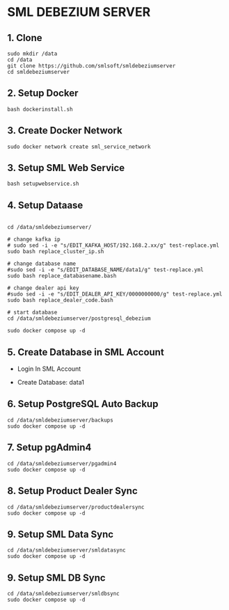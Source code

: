 # SML DEBEZIUM SERVER


## 1. Clone
```shell
sudo mkdir /data
cd /data
git clone https://github.com/smlsoft/smldebeziumserver
cd smldebeziumserver

```

## 2. Setup Docker
```shell
bash dockerinstall.sh
```

## 3. Create Docker Network
```shell
sudo docker network create sml_service_network
```

## 3. Setup SML Web Service
```shell
bash setupwebservice.sh
```

## 4. Setup Dataase

```shell

cd /data/smldebeziumserver/

# change kafka ip
# sudo sed -i -e "s/EDIT_KAFKA_HOST/192.168.2.xx/g" test-replace.yml
sudo bash replace_cluster_ip.sh

# change database name
#sudo sed -i -e "s/EDIT_DATABASE_NAME/data1/g" test-replace.yml
sudo bash replace_databasename.bash

# change dealer api key
#sudo sed -i -e "s/EDIT_DEALER_API_KEY/0000000000/g" test-replace.yml
sudo bash replace_dealer_code.bash

# start database
cd /data/smldebeziumserver/postgresql_debezium

sudo docker compose up -d
```

## 5. Create Database in SML Account

+ Login In SML Account

+ Create Database: data1

## 6. Setup PostgreSQL Auto Backup

```shell
cd /data/smldebeziumserver/backups
sudo docker compose up -d
```

## 7. Setup pgAdmin4

```shell
cd /data/smldebeziumserver/pgadmin4
sudo docker compose up -d
```

## 8. Setup Product Dealer Sync

```shell
cd /data/smldebeziumserver/productdealersync
sudo docker compose up -d
```

## 9. Setup SML Data Sync

```shell
cd /data/smldebeziumserver/smldatasync
sudo docker compose up -d
```


## 9. Setup SML DB Sync

```shell
cd /data/smldebeziumserver/smldbsync
sudo docker compose up -d
```
